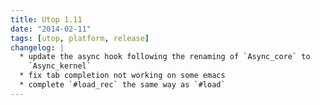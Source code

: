 ```yaml
---
title: Utop 1.11
date: "2014-02-11"
tags: [utop, platform, release]
changelog: |
  * update the async hook following the renaming of `Async_core` to
    `Async_kernel`
  * fix tab completion not working on some emacs
  * complete `#load_rec` the same way as `#load`
---
```


